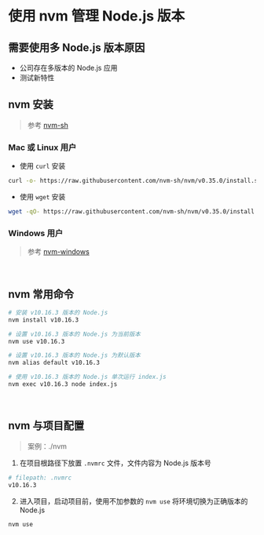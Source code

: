# 使用 nvm 管理 Node.js 版本

## 需要使用多 Node.js 版本原因

* 公司存在多版本的 Node.js 应用
* 测试新特性

## nvm 安装

> 参考 [nvm-sh](https://github.com/nvm-sh/nvm)

### Mac 或 Linux 用户

* 使用 `curl` 安装

```bash
curl -o- https://raw.githubusercontent.com/nvm-sh/nvm/v0.35.0/install.sh | bash
```

* 使用 `wget` 安装

```bash
wget -qO- https://raw.githubusercontent.com/nvm-sh/nvm/v0.35.0/install.sh | bash
```

### Windows 用户

> 参考 [nvm-windows](https://github.com/coreybutler/nvm-windows)

<br/>

## nvm 常用命令

```bash
# 安装 v10.16.3 版本的 Node.js
nvm install v10.16.3

# 设置 v10.16.3 版本的 Node.js 为当前版本
nvm use v10.16.3

# 设置 v10.16.3 版本的 Node.js 为默认版本
nvm alias default v10.16.3

# 使用 v10.16.3 版本的 Node.js 单次运行 index.js
nvm exec v10.16.3 node index.js
```

<br/>

## nvm 与项目配置

> 案例：./nvm

1. 在项目根路径下放置 `.nvmrc` 文件，文件内容为 Node.js 版本号
```bash
# filepath: .nvmrc
v10.16.3
```

2. 进入项目，启动项目前，使用不加参数的 `nvm use` 将环境切换为正确版本的 Node.js
```bash
nvm use
```